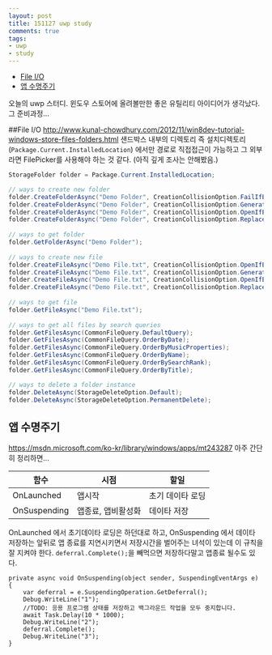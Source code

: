 ```yaml
---
layout: post
title: 151127 uwp study
comments: true
tags:
- uwp
- study
---
```


<!-- TOC -->

- [File I/O](#file-io)
- [앱 수명주기](#앱-수명주기)

<!-- /TOC -->

오늘의 uwp 스터디.
윈도우 스토어에 올려볼만한 좋은 유틸리티 아이디어가 생각났다. 
그 준비과정...

##File I/O
http://www.kunal-chowdhury.com/2012/11/win8dev-tutorial-windows-store-files-folders.html
샌드박스 내부의 디렉토리 즉 설치디렉토리 (`Package.Current.InstalledLocation`) 에서만 경로로 직접접근이 가능하고 그 외부라면 FilePicker를 사용해야 하는 것 같다. (아직 깊게 조사는 안해봤음.)

```csharp
StorageFolder folder = Package.Current.InstalledLocation;

// ways to create new folder
folder.CreateFolderAsync("Demo Folder", CreationCollisionOption.FailIfExists);
folder.CreateFolderAsync("Demo Folder", CreationCollisionOption.GenerateUniqueName);
folder.CreateFolderAsync("Demo Folder", CreationCollisionOption.OpenIfExists);
folder.CreateFolderAsync("Demo Folder", CreationCollisionOption.ReplaceExisting);
 
// ways to get folder
folder.GetFolderAsync("Demo Folder");
 
// ways to create new file
folder.CreateFileAsync("Demo File.txt", CreationCollisionOption.OpenIfExists);
folder.CreateFileAsync("Demo File.txt", CreationCollisionOption.GenerateUniqueName);
folder.CreateFileAsync("Demo File.txt", CreationCollisionOption.OpenIfExists);
folder.CreateFileAsync("Demo File.txt", CreationCollisionOption.ReplaceExisting);
 
// ways to get file
folder.GetFileAsync("Demo File.txt");
 
// ways to get all files by search queries
folder.GetFilesAsync(CommonFileQuery.DefaultQuery);
folder.GetFilesAsync(CommonFileQuery.OrderByDate);
folder.GetFilesAsync(CommonFileQuery.OrderByMusicProperties);
folder.GetFilesAsync(CommonFileQuery.OrderByName);
folder.GetFilesAsync(CommonFileQuery.OrderBySearchRank);
folder.GetFilesAsync(CommonFileQuery.OrderByTitle);

// ways to delete a folder instance
folder.DeleteAsync(StorageDeleteOption.Default);
folder.DeleteAsync(StorageDeleteOption.PermanentDelete);
```

## 앱 수명주기
https://msdn.microsoft.com/ko-kr/library/windows/apps/mt243287
아주 간단히 정리하면...

| 함수 | 시점 | 할일 |
| -------- | --------| ------ |
| OnLaunched | 앱시작 | 초기 데이타 로딩 |
| OnSuspending | 앱종료, 앱비활성화 | 데이타 저장 |

OnLaunched 에서 초기데이타 로딩은 하던대로 하고,
OnSuspending 에서 데이타 저장하는 앞뒤로 앱 종료를 지연시키면서 저장시간을 벌어주는 녀석이 있는데 이 규칙을 잘 지켜야 한다. `deferral.Complete();`을 빼먹으면 저장하다말고 앱종료 될수도 있다.

```
private async void OnSuspending(object sender, SuspendingEventArgs e)
{
    var deferral = e.SuspendingOperation.GetDeferral();
    Debug.WriteLine("1");
    //TODO: 응용 프로그램 상태를 저장하고 백그라운드 작업을 모두 중지합니다.
    await Task.Delay(10 * 1000);
    Debug.WriteLine("2");
    deferral.Complete();
    Debug.WriteLine("3");
}
```